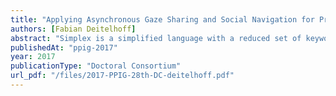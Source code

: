 ```yaml
---
title: "Applying Asynchronous Gaze Sharing and Social Navigation for Problem Solving Principles in an Programming Environment"
authors: [Fabian Deitelhoff]
abstract: "Simplex is a simplified language with a reduced set of keywords and abstractions. It can currently be used to write programs for the LEGO© Mindstorms© EV3. The idea is to enhance this language and the programming environment as part of a PhD project to use gaze sharing data and social navigation for problem solving principles in programming education."
publishedAt: "ppig-2017"
year: 2017
publicationType: "Doctoral Consortium"
url_pdf: "/files/2017-PPIG-28th-DC-deitelhoff.pdf"
---
```

